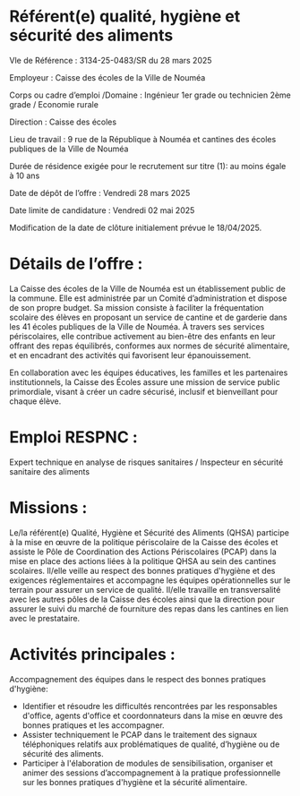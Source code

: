 # Référent(e) qualité, hygiène et sécurité des aliments

Vle de Référence : 3134-25-0483/SR du 28 mars 2025

Employeur : Caisse des écoles de la Ville de Nouméa

Corps ou cadre d’emploi /Domaine : Ingénieur 1er grade ou technicien 2ème grade / Economie rurale

Direction : Caisse des écoles

Lieu de travail : 9 rue de la République à Nouméa et cantines des écoles publiques de la Ville de Nouméa

Durée de résidence exigée pour le recrutement sur titre (1): au moins égale à 10 ans

Date de dépôt de l’offre : Vendredi 28 mars 2025

Date limite de candidature : Vendredi 02 mai 2025

Modification de la date de clôture initialement prévue le 18/04/2025.

# Détails de l’offre :

La Caisse des écoles de la Ville de Nouméa est un établissement public de la commune. Elle est administrée par un Comité d’administration et dispose de son propre budget. Sa mission consiste à faciliter la fréquentation scolaire des élèves en proposant un service de cantine et de garderie dans les 41 écoles publiques de la Ville de Nouméa. À travers ses services périscolaires, elle contribue activement au bien-être des enfants en leur offrant des repas équilibrés, conformes aux normes de sécurité alimentaire, et en encadrant des activités qui favorisent leur épanouissement.

En collaboration avec les équipes éducatives, les familles et les partenaires institutionnels, la Caisse des Écoles assure une mission de service public primordiale, visant à créer un cadre sécurisé, inclusif et bienveillant pour chaque élève.

# Emploi RESPNC :

Expert technique en analyse de risques sanitaires / Inspecteur en sécurité sanitaire des aliments

# Missions :

Le/la référent(e) Qualité, Hygiène et Sécurité des Aliments (QHSA) participe à la mise en œuvre de la politique périscolaire de la Caisse des écoles et assiste le Pôle de Coordination des Actions Périscolaires (PCAP) dans la mise en place des actions liées à la politique QHSA au sein des cantines scolaires. Il/elle veille au respect des bonnes pratiques d'hygiène et des exigences réglementaires et accompagne les équipes opérationnelles sur le terrain pour assurer un service de qualité. Il/elle travaille en transversalité avec les autres pôles de la Caisse des écoles ainsi que la direction pour assurer le suivi du marché de fourniture des repas dans les cantines en lien avec le prestataire.

# Activités principales :

Accompagnement des équipes dans le respect des bonnes pratiques d'hygiène:

- Identifier et résoudre les difficultés rencontrées par les responsables d'office, agents d'office et coordonnateurs dans la mise en œuvre des bonnes pratiques et les accompagner.
- Assister techniquement le PCAP dans le traitement des signaux téléphoniques relatifs aux problématiques de qualité, d’hygiène ou de sécurité des aliments.
- Participer à l'élaboration de modules de sensibilisation, organiser et animer des sessions d’accompagnement à la pratique professionnelle sur les bonnes pratiques d'hygiène et la sécurité alimentaire.